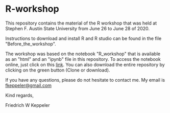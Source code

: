 # R-workshop

This repository contains the material of the R workshop that was held at Stephen F. Austin State University from June 26 to June 28 of 2020. 

Instructions to download and install R and R studio can be found in the file "Before_the_workshop".  

The workshop was based on the notebook "R_workshop" that is available as an "html" and an "ipynb" file in this repository. 
To access the notebook online, just click on this [link](https://rawcdn.githack.com/fkeppeler/R-workshop/ec4694cc08ba47debb8ea3d2cc3dd33ea87b413f/R_workshop_html/R_workshop.html). You can also download the entire repository by clicking on the green button (Clone or download).

If you have any questions, please do not hesitate to contact me. My email is fkeppeler@gmail.com 

Kind regards,

Friedrich W Keppeler






